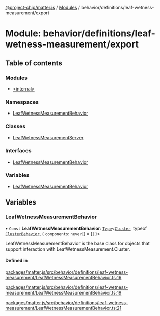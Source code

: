 [@project-chip/matter.js](../README.md) / [Modules](../modules.md) / behavior/definitions/leaf-wetness-measurement/export

# Module: behavior/definitions/leaf-wetness-measurement/export

## Table of contents

### Modules

- [\<internal\>](behavior_definitions_leaf_wetness_measurement_export._internal_.md)

### Namespaces

- [LeafWetnessMeasurementBehavior](behavior_definitions_leaf_wetness_measurement_export.LeafWetnessMeasurementBehavior.md)

### Classes

- [LeafWetnessMeasurementServer](../classes/behavior_definitions_leaf_wetness_measurement_export.LeafWetnessMeasurementServer.md)

### Interfaces

- [LeafWetnessMeasurementBehavior](../interfaces/behavior_definitions_leaf_wetness_measurement_export.LeafWetnessMeasurementBehavior-1.md)

### Variables

- [LeafWetnessMeasurementBehavior](behavior_definitions_leaf_wetness_measurement_export.md#leafwetnessmeasurementbehavior)

## Variables

### LeafWetnessMeasurementBehavior

• `Const` **LeafWetnessMeasurementBehavior**: [`Type`](../interfaces/behavior_cluster_export.ClusterBehavior.Type.md)\<[`Cluster`](../interfaces/cluster_export.LeafWetnessMeasurement.Cluster.md), typeof [`ClusterBehavior`](behavior_cluster_export.ClusterBehavior.md), \{ `components`: `never`[] = [] }\>

LeafWetnessMeasurementBehavior is the base class for objects that support interaction with LeafWetnessMeasurement.Cluster.

#### Defined in

[packages/matter.js/src/behavior/definitions/leaf-wetness-measurement/LeafWetnessMeasurementBehavior.ts:16](https://github.com/project-chip/matter.js/blob/0c058ae17fdba4c0b89b8b13c309011d51782299/packages/matter.js/src/behavior/definitions/leaf-wetness-measurement/LeafWetnessMeasurementBehavior.ts#L16)

[packages/matter.js/src/behavior/definitions/leaf-wetness-measurement/LeafWetnessMeasurementBehavior.ts:19](https://github.com/project-chip/matter.js/blob/0c058ae17fdba4c0b89b8b13c309011d51782299/packages/matter.js/src/behavior/definitions/leaf-wetness-measurement/LeafWetnessMeasurementBehavior.ts#L19)

[packages/matter.js/src/behavior/definitions/leaf-wetness-measurement/LeafWetnessMeasurementBehavior.ts:21](https://github.com/project-chip/matter.js/blob/0c058ae17fdba4c0b89b8b13c309011d51782299/packages/matter.js/src/behavior/definitions/leaf-wetness-measurement/LeafWetnessMeasurementBehavior.ts#L21)

